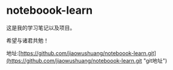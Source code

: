 noteboook-learn
=============

 这是我的学习笔记以及项目。

 希望与诸君共勉！

 地址:[https://github.com/jiaowushuang/noteboook-learn.git](https://github.com/jiaowushuang/noteboook-learn.git "git地址")